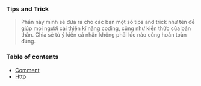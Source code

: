 ### Tips and Trick

> Phần này mình sẽ đưa ra cho các bạn một số tips and trick như tên để giúp mọi người cải thiện kĩ năng coding, cũng như kiến thức của bản thân.
> Chia sẻ từ ý kiến cá nhân không phải lúc nào cũng hoàn toàn đúng. 

### Table of contents
-  [Comment](/comments/comment.md)
-  [Http](/http/http.md)